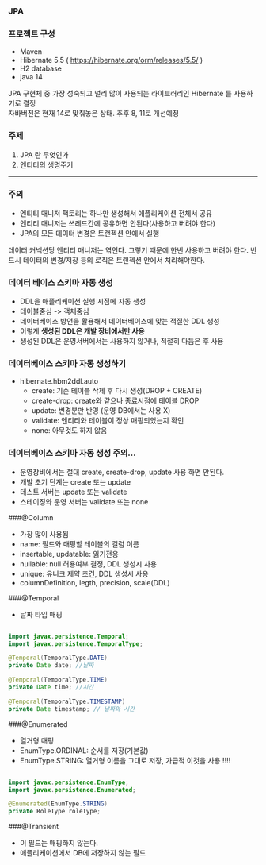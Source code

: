 ### JPA

### 프로젝트 구성
* Maven
* Hibernate 5.5 ( https://hibernate.org/orm/releases/5.5/ )
* H2 database
* java 14

JPA 구현체 중 가장 성숙되고 널리 많이 사용되는 라이브러리인 Hibernate 를 사용하기로 결정  
자바버전은 현재 14로 맞춰놓은 상태. 추후 8, 11로 개선예정


### 주제
1. JPA 란 무엇인가
2. 엔티티의 생명주기

---
### 주의
* 엔티티 매니저 팩토리는 하나만 생성해서 애플리케이션 전체서 공유
* 엔티티 매니저는 쓰레드간에 공유하면 안된다(사용하고 버려야 한다)
* JPA의 모든 데이터 변경은 트랜젝션 안에서 실행

데이터 커넥션당 엔티티 매니저는 엮인다. 그렇기 때문에 한번 사용하고 버려야 한다.
반드시 데이터의 변경/저장 등의 로직은 트랜젝션 안에서 처리해야한다.


### 데이터 베이스 스키마 자동 생성
* DDL을 애플리케이션 실행 시점에 자동 생성
* 테이블중심 -> 객체중심
* 데이터베이스 방언을 활용해서 데이터베이스에 맞는
적절한 DDL 생성
* 이렇게 **생성된 DDL은 개발 장비에서만 사용**
* 생성된 DDL은 운영서버에서는 사용하지 않거나,
적절히 다듬은 후 사용
  
### 데이터베이스 스키마 자동 생성하기
* hibernate.hbm2ddl.auto
    * create: 기존 테이블 삭제 후 다시 생성(DROP + CREATE)
    * create-drop: create와 같으나 종료시점에 테이블 DROP
    * update: 변경분만 반영 (운영 DB에서는 사용 X)
    * validate: 엔티티와 테이블이 정상 매핑되었는지 확인
    * none: 아무것도 하지 않음
    
### 데이터베이스 스키마 자동 생성 주의...
* 운영장비에서는 절대 create, create-drop, update 사용
하면 안된다.
* 개발 초기 단계는 create 또는 update
* 테스트 서버는 update 또는 validate
* 스테이징와 운영 서버는 validate 또는 none


###@Column
* 가장 많이 사용됨
* name: 필드와 매핑할 테이블의 컬럼 이름
* insertable, updatable: 읽기전용
* nullable: null 허용여부 결정, DDL 생성시 사용
* unique: 유니크 제약 조건, DDL 생성시 사용
* columnDefinition, legth, precision, scale(DDL)

###@Temporal
* 날짜 타입 매핑

```java

import javax.persistence.Temporal;
import javax.persistence.TemporalType;

@Temporal(TemporalType.DATE)
private Date date; //날짜

@Temporal(TemporalType.TIME)
private Date time; //시간

@Temporal(TemporalType.TIMESTAMP)
private Date timestamp; // 날짜와 시간
```
###@Enumerated
* 열거형 매핑
* EnumType.ORDINAL: 순서를 저장(기본값)
* EnumType.STRING: 열거형 이름을 그대로 저장,
가급적 이것을 사용 !!!!

```java

import javax.persistence.EnumType;
import javax.persistence.Enumerated;

@Enumerated(EnumType.STRING)
private RoleType roleType;

```

###@Transient
* 이 필드는 매핑하지 않는다.
* 애플리케이션에서 DB에 저장하지 않는 필드
